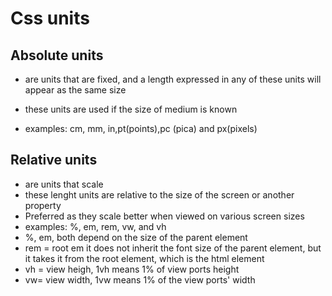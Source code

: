 # Css units

## Absolute units

- are units that are fixed, and a length expressed in any of these units will appear as the same size

- these units are used if the size of medium is known

- examples: cm, mm, in,pt(points),pc (pica) and px(pixels)

## Relative units

- are units that scale
- these lenght units are relative to the size of the screen or another property
- Preferred as they scale better when viewed on various screen sizes
- examples: %, em, rem, vw, and vh
- %, em, both depend on the size of the parent element
- rem = root em it does not inherit the font size of the parent element, but it takes it from the root element, which is the html element
- vh = view heigh, 1vh means 1% of view ports height
- vw= view width, 1vw means 1% of the view ports' width
